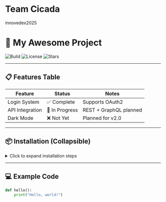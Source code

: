 # Team Cicada
innovedex2025
# 🚀 My Awesome Project

![Build](https://img.shields.io/badge/build-passing-brightgreen)
![License](https://img.shields.io/badge/license-MIT-blue)
![Stars](https://img.shields.io/github/stars/user/repo?style=social)

---

## 📋 Features Table

| Feature        | Status      | Notes                |
|----------------|-------------|----------------------|
| Login System   | ✅ Complete | Supports OAuth2      |
| API Integration| 🚧 In Progress | REST + GraphQL planned |
| Dark Mode      | ❌ Not Yet  | Planned for v2.0     |

---

## 📦 Installation (Collapsible)

<details>
<summary>Click to expand installation steps</summary>

1. Clone the repo  
2. Run `npm install`  
3. Start with `npm start`  

</details>

---

## 💻 Example Code

```python
def hello():
    print("Hello, world!")
